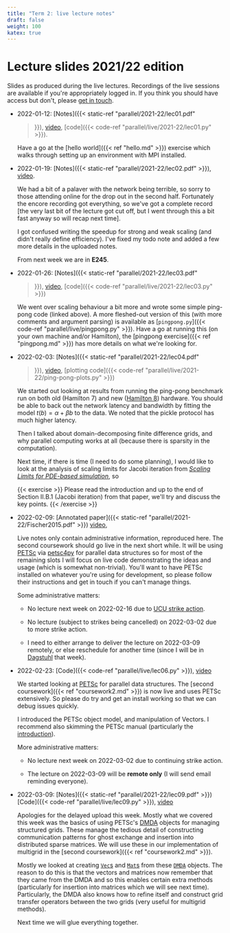 ```yaml
---
title: "Term 2: live lecture notes"
draft: false
weight: 100
katex: true
---
```


# Lecture slides 2021/22 edition

Slides as produced during the live lectures. Recordings of the live
sessions are available if you're appropriately logged in. If you think
you should have access but don't, please [get in
touch](mailto:lawrence.mitchell@durham.ac.uk).

- 2022-01-12: [Notes]({{< static-ref "parallel/2021-22/lec01.pdf"
  >}}),
  [video](https://durham.cloud.panopto.eu/Panopto/Pages/Viewer.aspx?id=a2578ab5-e2b9-4a41-ab71-ae1b00d784b0),
  [code]({{< code-ref "parallel/live/2021-22/lec01.py" >}}).
  
  Have a go at the [hello world]({{< ref "hello.md" >}}) exercise
  which walks through setting up an environment with MPI installed.

- 2022-01-19: [Notes]({{< static-ref "parallel/2021-22/lec02.pdf" >}}), [video](https://durham.cloud.panopto.eu/Panopto/Pages/Viewer.aspx?id=4ed36e00-5ef0-42dd-83c2-ae2100946181).

  We had a bit of a palaver with the network being terrible, so sorry
  to those attending online for the drop out in the second half.
  Fortunately the encore recording got everything, so we've got a
  complete record [the very last bit of the lecture got cut off, but I
  went through this a bit fast anyway so will recap next time].
  
  I got confused writing the speedup for strong and weak scaling (and
  didn't really define efficiency). I've fixed my todo note and added
  a few more details in the uploaded notes.

  From next week we are in **E245**.

- 2022-01-26: [Notes]({{< static-ref "parallel/2021-22/lec03.pdf"
  >}}),
  [video](https://durham.cloud.panopto.eu/Panopto/Pages/Viewer.aspx?id=0e3fe682-0bc2-4920-8fa6-ae2900dee766),
  [code]({{< code-ref "parallel/live/2021-22/lec03.py" >}})
  
  We went over scaling behaviour a bit more and wrote some simple
  ping-pong code (linked above). A more fleshed-out version of this
  (with more comments and argument parsing) is available as
  [`pingpong.py`]({{< code-ref "parallel/live/pingpong.py" >}}). Have
  a go at running this (on your own machine and/or Hamilton), the
  [pingpong exercise]({{< ref "pingpong.md" >}}) has more details on
  what we're looking for.

- 2022-02-03: [Notes]({{< static-ref "parallel/2021-22/lec04.pdf"
  >}}), [video](https://durham.cloud.panopto.eu/Panopto/Pages/Viewer.aspx?id=adb7447d-11dc-4664-8c86-ae3000d794a0), [plotting code]({{< code-ref
  "parallel/live/2021-22/ping-pong-plots.py" >}})
  
  We started out looking at results from running the ping-pong
  benchmark run on both old (Hamilton 7) and new ([Hamilton
  8](https://www.dur.ac.uk/arc/hamilton/migration/)) hardware. You
  should be able to back out the network latency and bandwidth by
  fitting the model $t(b) = \alpha + \beta b$ to the data. We noted
  that the pickle protocol has much higher latency.
  
  Then I talked about domain-decomposing finite difference grids, and
  why parallel computing works at all (because there is sparsity in
  the computation).
  
  Next time, if there is time (I need to do some planning), I would
  like to look at the analysis of scaling limits for
  Jacobi iteration from [_Scaling Limits for
  PDE-based
  simulation_](http://www.mcs.anl.gov/papers/P5347-0515.pdf), so

  {{< exercise >}}
  Please read the introduction and up to the end of Section II.B.1
  (Jacobi iteration) from that paper, we'll try and discuss the key
  points.
  {{< /exercise >}}

- 2022-02-09: [Annotated paper]({{< static-ref
  "parallel/2021-22/Fischer2015.pdf" >}})
  [video](https://durham.cloud.panopto.eu/Panopto/Pages/Viewer.aspx?id=56478af1-c709-4cbe-9d87-ae3700d56272),
  
  
  Live notes only contain administrative information, reproduced here.
  The second coursework should go live in the next short while. It
  will be using [PETSc](https://petsc.org/) via
  [petsc4py](https://pypi.org/project/petsc4py/) for parallel data
  structures so for most of the remaining slots I will focus on live
  code demonstrating the ideas and usage (which is somewhat
  non-trivial). You'll want to have PETSc installed on whatever you're
  using for development, so please follow their instructions and get
  in touch if you can't manage things.
  
  Some administrative matters:
  
  - No lecture next week on 2022-02-16 due to [UCU strike
    action](https://www.ucu.org.uk/article/11896/Why-were-taking-action).
    
  - No lecture (subject to strikes being cancelled) on 2022-03-02 due
    to more strike action.
    
  - I need to either arrange to deliver the lecture on 2022-03-09
    remotely, or else reschedule for another time (since I will be in
    [Dagstuhl](https://dagstuhl.de) that week).

- 2022-02-23: [Code]({{< code-ref "parallel/live/lec06.py" >}}),
  [video](https://durham.cloud.panopto.eu/Panopto/Pages/Viewer.aspx?id=365190be-a98b-45cd-8e11-ae4500d750f9)
  
  We started looking at [PETSc](https://petsc.org/) for parallel data
  structures. The [second coursework]({{< ref "coursework2.md" >}}) is
  now live and uses PETSc extensively. So please do try and get an
  install working so that we can debug issues quickly.
  
  I introduced the PETSc object model, and manipulation of Vectors. I
  recommend also skimming the PETSc manual (particularly the
  [introduction](https://petsc.org/release/docs/manual/getting_started/)).
  
  More administrative matters:
  
  - No lecture next week on 2022-03-02 due to continuing strike
    action.

  - The lecture on 2022-03-09 will be **remote only** (I will send
    email reminding everyone).

- 2022-03-09: [Notes]({{< static-ref "parallel/2021-22/lec09.pdf" >}})
  [Code]({{< code-ref "parallel/live/lec09.py" >}}),
  [video](https://durham.cloud.panopto.eu/Panopto/Pages/Viewer.aspx?id=f7125450-3852-43e7-b31b-ae5300d72eea)
  
  Apologies for the delayed upload this week. Mostly what we covered
  this week was the basics of using PETSc's
  [DMDA](https://petsc.org/release/docs/manualpages/DMDA/DMDA.html#DMDA)
  objects for managing structured grids. These manage the tedious
  detail of constructing communication patterns for ghost exchange and
  insertion into distributed sparse matrices. We will use these in our
  implementation of multigrid in the [second coursework]({{< ref
  "coursework2.md" >}}).
  
  Mostly we looked at creating
  [`Vec`s](https://petsc.org/release/docs/manual/vec/#dm-local-global-vectors-and-ghost-updates)
  and [`Mat`s](https://petsc.org/release/docs/manual/mat/) from these
  [`DMDA`](https://petsc.org/release/docs/manualpages/DMDA/DMDA.html#DMDA)
  objects. The reason to do this is that the vectors and matrices now
  remember that they came from the DMDA and so this enables certain
  extra methods (particularly for insertion into matrices which we
  will see next time). Particularly, the DMDA also knows how to refine
  itself and construct grid transfer operators between the two grids
  (very useful for multigrid methods).
  
  Next time we will glue everything together.

